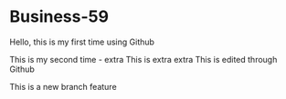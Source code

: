 # Business-59
Hello, this is my first time using Github

This is my second time - extra
This is extra extra
This is edited through Github

This is a new branch feature